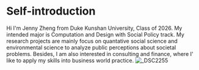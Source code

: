 # Self-introduction
Hi I'm Jenny Zheng from Duke Kunshan University, Class of 2026. My intended major is Computation and Design with Social Policy track. My research projects are mainly focus on quantative social science and environmental science to analyze public perceptions about societal problems. Besides, I am also interested in consulting and finance, where I' like to apply my skills into business world practice.
![_DSC2255](https://github.com/jennycheng1112/STATS201_Autumn2023_Week2_Sunshine.github.io/assets/125801773/4fdcc3d1-f6d7-4e94-868f-93e2578698de)
